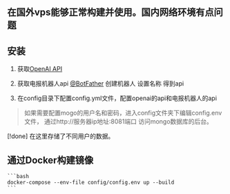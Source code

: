 


## 在国外vps能够正常构建并使用。国内网络环境有点问题
## 安装
1. 获取[OpenAI API](https://openai.com/api/) 

2. 获取电报机器人api [@BotFather](https://t.me/BotFather)
    创建机器人
    设置名称
    得到api
    
3. 在config目录下配置config.yml文件，配置openai的api和电报机器人的api

> 如果需要配置mogo的用户名和密码，进入config文件夹下编辑config.env文件，
通过http://服务器ip地址:8081端口 访问mongo数据库的后台。

[!done] 在这里存储了不同用户的数据。


## 通过Docker构建镜像
    ```bash
    docker-compose --env-file config/config.env up --build
    ```


